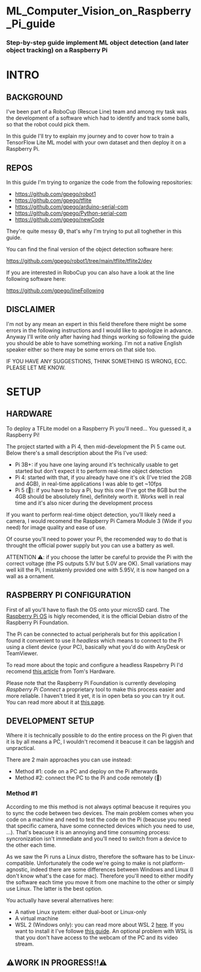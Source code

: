 # ML_Computer_Vision_on_Raspberry_Pi_guide
### Step-by-step guide implement ML object detection (and later object tracking) on a Raspberry Pi

# INTRO
## BACKGROUND
I've been part of a RoboCup (Rescue Line) team and among my task was the development of a software which had to identify and track some balls, so that the robot could pick them.

In this guide I'll try to explain my journey and to cover how to train a TensorFlow Lite ML model with your own dataset and then deploy it on a Raspberry Pi.
<br/>
## REPOS
In this guide I'm trying to organize the code from the following repositories:
- https://github.com/gpego/robot1
- https://github.com/gpego/tflite
- https://github.com/gpego/arduino-serial-com
- https://github.com/gpego/Python-serial-com
- https://github.com/gpego/newCode

They're quite messy 😅, that's why I'm trying to put all toghether in this guide.

You can find the final version of the object detection software here:

https://github.com/gpego/robot1/tree/main/tflite/tflite2/dev

If you are interested in RoboCup you can also have a look at the line following software here:

https://github.com/gpego/lineFollowing
<br/>
## DISCLAIMER
I'm not by any mean an expert in this field therefore there might be some errors in the following instructions and I would like to apologize in advance. Anyway I'll write only after having had things working so following the guide you should be able to have something working. I'm not a native English speaker either so there may be some errors on that side too.

IF YOU HAVE ANY SUGGESTIONS, THINK SOMETHING IS WRONG, ECC. PLEASE LET ME KNOW.
<br/>
# SETUP
## HARDWARE
To deploy a TFLite model on a Raspberry Pi you'll need... You guessed it, a Raspberry Pi!

The project started with a Pi 4, then mid-development the Pi 5 came out. Below there's a small description about the Pis I've used:

- Pi 3B+: if you have one laying around it's technically usable to get started but don't expect it to perform real-time object detection
- Pi 4: started with that, if you already have one it's ok (I've tried the 2GB and 4GB), in real-time applications I was able to get ~10fps
- Pi 5 (👑): if you have to buy a Pi, buy this one (I've got the 8GB but the 4GB should be absolutely fine), definitely worth it. Works well in real time and it's also nicer during the development process

If you want to perform real-time object detection, you'll likely need a camera, I would recomend the Raspberry Pi Camera Module 3 (Wide if you need) for image quality and ease of use.


Of course you'll need to power your Pi, the recomended way to do that is throught the official power supply but you can use a battery as well.


ATTENTION ⚠️: if you choose the latter be careful to provide the Pi with the correct voltage (the PS outputs 5.1V but 5.0V are OK). Small variations may well kill the Pi, I mistakenly provided one with 5.95V, it is now hanged on a wall as a ornament.


## RASPBERRY PI CONFIGURATION
First of all you'll have to flash the OS onto your microSD card. The [Raspberry Pi OS](https://www.raspberrypi.com/software/) is higly recomended, it is the official Debian distro of the Raspberry Pi Foundation.

The Pi can be connected to actual peripherals but for this application I found it convenient to use it *headless* which means to connect to the Pi using a client device (your PC), basically what you'd do with AnyDesk or TeamViewer.

To read more about the topic and configure a headless Raspebrry Pi I'd recomend [this article](https://www.tomshardware.com/reviews/raspberry-pi-headless-setup-how-to,6028.html) from Tom's Hardware.

Please note that the Raspberry Pi Foundation is currently developing *Raspberry Pi Connect* a proprietary tool to make this process easier and more reliable. I haven't tried it yet, it is in open beta so you can try it out. You can read more about it at [this page](https://www.raspberrypi.com/software/connect/).


## DEVELOPMENT SETUP
Where it is technically possible to do the entire process on the Pi given that it is by all means a PC, I wouldn't recomend it beacuse it can be laggish and unpractical.

There are 2 main approaches you can use instead:
- Method #1: code on a PC and deploy on the Pi afterwards
- Method #2: connect the PC to the Pi and code remotely (👑)

### Method #1
According to me this method is not always optimal beacuse it requires you to sync the code between two devices. The main problem comes when you code on a machine and need to test the code on the Pi (beacuse you need that specific camera, have some connected devices which you need to use, ...). That's beacuse it is an annoying and time consuming process: syncronization isn't immediate and you'll need to switch from a device to the other each time.

As we saw the Pi runs a Linux distro, therefore the software has to be Linux-compatible. Unfortunately the code we're going to make is not platform-agnostic, indeed there are some differences between Windows and Linux (I don't know what's the case for mac). Therefore you'll need to either modify the software each time you move it from one machine to the other or simply use Linux. The latter is the best option.

You actually have several alternatives here:

- A native Linux system: either dual-boot or Linux-only
- A virtual machine
- WSL 2 (Windows only): you can read more about WSL 2 [here](https://en.wikipedia.org/wiki/Windows_Subsystem_for_Linux). If you want to install it I've followe [this guide](https://learn.microsoft.com/en-us/windows/wsl/install). An optional problem with WSL is that you don't have access to the webcam of the PC and its video stream.


## ⚠️WORK IN PROGRESS!!⚠️
